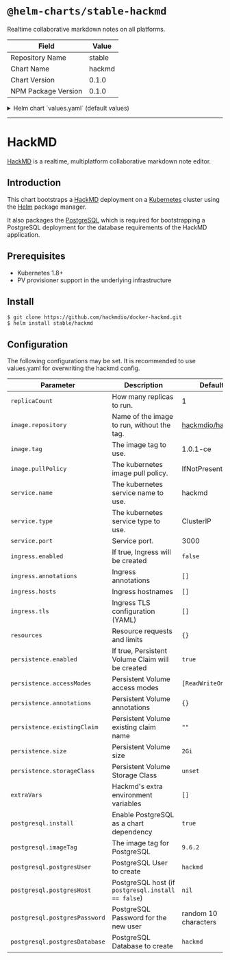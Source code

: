 # `@helm-charts/stable-hackmd`

Realtime collaborative markdown notes on all platforms.

| Field               | Value  |
| ------------------- | ------ |
| Repository Name     | stable |
| Chart Name          | hackmd |
| Chart Version       | 0.1.0  |
| NPM Package Version | 0.1.0  |

<details>

<summary>Helm chart `values.yaml` (default values)</summary>

```yaml
# Default values for hackmd.
# This is a YAML-formatted file.
# Declare variables to be passed into your templates.

replicaCount: 1

image:
  repository: hackmdio/hackmd
  tag: 1.0.1-ce-alpine
  pullPolicy: IfNotPresent

service:
  name: hackmd
  type: ClusterIP
  port: 3000

ingress:
  enabled: false
  annotations:
    {}
    # kubernetes.io/ingress.class: nginx
    # kubernetes.io/tls-acme: "true"
  path: /
  hosts:
    - chart-example.local
  tls: []
  #  - secretName: chart-example-tls
  #    hosts:
  #      - chart-example.local

resources:
  {}
  # We usually recommend not to specify default resources and to leave this as a conscious
  # choice for the user. This also increases chances charts run on environments with little
  # resources, such as Minikube. If you do want to specify resources, uncomment the following
  # lines, adjust them as necessary, and remove the curly braces after 'resources:'.
  # limits:
  #  cpu: 100m
  #  memory: 128Mi
  # requests:
  #  cpu: 100m
  #  memory: 128Mi

persistence:
  enabled: true
  ## hackmd data Persistent Volume access modes
  ## Must match those of existing PV or dynamic provisioner
  ## Ref: http://kubernetes.io/docs/user-guide/persistent-volumes/
  ##
  accessModes:
    - ReadWriteOnce
  annotations: {}
  existingClaim: ''
  size: 2Gi
  ## A manually managed Persistent Volume and Claim
  ## Requires persistence.enabled: true
  ## If defined, PVC must be created manually before volume will be bound
  # existingClaim:
  ## database data Persistent Volume Storage Class
  ## If defined, storageClassName: <storageClass>
  ## If set to "-", storageClassName: "", which disables dynamic provisioning
  ## If undefined (the default) or set to null, no storageClassName spec is
  ##   set, choosing the default provisioner.  (gp2 on AWS, standard on
  ##   GKE, AWS & OpenStack)
  ##
  # storageClass: "-"

extraVars: []

nodeSelector: {}

tolerations: []

affinity: {}

## Configuration values for the postgresql dependency.
## ref: https://github.com/kubernetes/charts/blob/master/stable/postgresql/README.md
##
postgresql:
  install: true
  imageTag: '9.6.2'
  postgresUser: 'hackmd'
  postgresDatabase: 'hackmd'
  ## Default: random 10 character string
  # postgresPassword:
```

</details>

---

# HackMD

[HackMD](https://hackmd.io) is a realtime, multiplatform collaborative markdown note editor.

## Introduction

This chart bootstraps a [HackMD](https://github.com/hackmdio/docker-hackmd) deployment on a [Kubernetes](http://kubernetes.io) cluster using the [Helm](https://helm.sh) package manager.

It also packages the [PostgreSQL](https://github.com/kubernetes/charts/tree/master/stable/postgresql) which is required for bootstrapping a PostgreSQL deployment for the database requirements of the HackMD application.

## Prerequisites

- Kubernetes 1.8+
- PV provisioner support in the underlying infrastructure

## Install

```console
$ git clone https://github.com/hackmdio/docker-hackmd.git
$ helm install stable/hackmd
```

## Configuration

The following configurations may be set. It is recommended to use values.yaml for overwriting the hackmd config.

| Parameter                     | Description                                        | Default                                                      |
| ----------------------------- | -------------------------------------------------- | ------------------------------------------------------------ |
| `replicaCount`                | How many replicas to run.                          | 1                                                            |
| `image.repository`            | Name of the image to run, without the tag.         | [hackmdio/hackmd](https://github.com/hackmdio/docker-hackmd) |
| `image.tag`                   | The image tag to use.                              | 1.0.1-ce                                                     |
| `image.pullPolicy`            | The kubernetes image pull policy.                  | IfNotPresent                                                 |
| `service.name`                | The kubernetes service name to use.                | hackmd                                                       |
| `service.type`                | The kubernetes service type to use.                | ClusterIP                                                    |
| `service.port`                | Service port.                                      | 3000                                                         |
| `ingress.enabled`             | If true, Ingress will be created                   | `false`                                                      |
| `ingress.annotations`         | Ingress annotations                                | `[]`                                                         |
| `ingress.hosts`               | Ingress hostnames                                  | `[]`                                                         |
| `ingress.tls`                 | Ingress TLS configuration (YAML)                   | `[]`                                                         |
| `resources`                   | Resource requests and limits                       | `{}`                                                         |
| `persistence.enabled`         | If true, Persistent Volume Claim will be created   | `true`                                                       |
| `persistence.accessModes`     | Persistent Volume access modes                     | `[ReadWriteOnce]`                                            |
| `persistence.annotations`     | Persistent Volume annotations                      | `{}`                                                         |
| `persistence.existingClaim`   | Persistent Volume existing claim name              | `""`                                                         |
| `persistence.size`            | Persistent Volume size                             | `2Gi`                                                        |
| `persistence.storageClass`    | Persistent Volume Storage Class                    | `unset`                                                      |
| `extraVars`                   | Hackmd's extra environment variables               | `[]`                                                         |
| `postgresql.install`          | Enable PostgreSQL as a chart dependency            | `true`                                                       |
| `postgresql.imageTag`         | The image tag for PostgreSQL                       | `9.6.2`                                                      |
| `postgresql.postgresUser`     | PostgreSQL User to create                          | `hackmd`                                                     |
| `postgresql.postgresHost`     | PostgreSQL host (if `postgresql.install == false`) | `nil`                                                        |
| `postgresql.postgresPassword` | PostgreSQL Password for the new user               | random 10 characters                                         |
| `postgresql.postgresDatabase` | PostgreSQL Database to create                      | `hackmd`                                                     |
